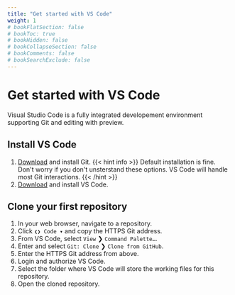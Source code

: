 ```yaml
---
title: "Get started with VS Code"
weight: 1
# bookFlatSection: false
# bookToc: true
# bookHidden: false
# bookCollapseSection: false
# bookComments: false
# bookSearchExclude: false
---
```


# Get started with VS Code

Visual Studio Code is a fully integrated developement environment supporting Git and editing with preview.

## Install VS Code

1. [Download](https://git-scm.com/downloads) and install Git.
{{< hint info >}}
Default installation is fine. Don't worry if you don't unsterstand these options. VS Code will handle most Git interactions.
{{< /hint >}}
2. [Download](https://code.visualstudio.com/Download) and install VS Code.

## Clone your first repository

1. In your web browser, navigate to a repository.
2. Click `❮❯ Code ▾` and copy the HTTPS Git address.
3. From VS Code, select `View` ❯ `Command Palette…`.
4. Enter and select `Git: Clone` ❯ `Clone from GitHub`.
5. Enter the HTTPS Git address from above.
6. Login and authorize VS Code.
7. Select the folder where VS Code will store the working files for this repository.
8. Open the cloned repository.
